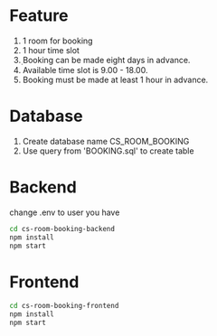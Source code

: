 # Feature
1. 1 room for booking
2. 1 hour time slot
3. ฺBooking can be made eight days in advance.
4. Available time slot is 9.00 - 18.00.
5. Booking must be made at least 1 hour in advance.

# Database
1. Create database name CS_ROOM_BOOKING
2. Use query from 'BOOKING.sql' to create table

# Backend
change .env to user you have
```bash
cd cs-room-booking-backend
npm install
npm start
```

# Frontend
```bash
cd cs-room-booking-frontend
npm install
npm start
```